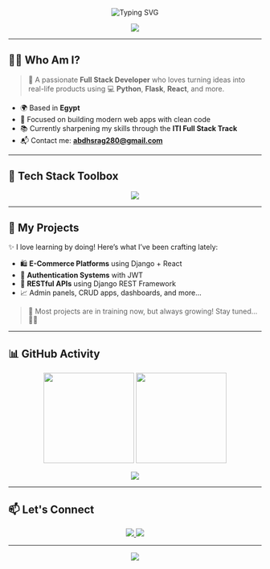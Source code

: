 <!-- HEADER -->
<p align="center">
  <img src="https://readme-typing-svg.demolab.com?font=Fira+Code&weight=500&size=24&pause=1000&color=36BCF7&center=true&width=500&lines=Hey+There+%F0%9F%91%8B+I'm+Abdelrahman+Mohamd;Full+Stack+Python+%2B+React+Developer;Coding+with+Passion+and+Purpose;Welcome+to+My+World+%F0%9F%8C%9F" alt="Typing SVG" />
</p>

<p align="center">
  <img src="https://capsule-render.vercel.app/api?type=waving&color=gradient&height=120&section=header"/>
</p>

---

## 👨‍💻 Who Am I?

> 💬 A passionate **Full Stack Developer** who loves turning ideas into real-life products using 💻 **Python**, **Flask**, **React**, and more.

- 🌍 Based in **Egypt**
- 🎯 Focused on building modern web apps with clean code
- 📚 Currently sharpening my skills through the **ITI Full Stack Track**
- 📬 Contact me: **abdhsrag280@gmail.com**

---

## 🧰 Tech Stack Toolbox

<p align="center">
  <img src="https://skillicons.dev/icons?i=python,django,flask,react,js,ts,html,css,bootstrap,git,github,vscode,linux" />
</p>

---

## 🚀 My Projects

✨ I love learning by doing! Here’s what I’ve been crafting lately:

- 🛍️ **E-Commerce Platforms** using Django + React  
- 🔐 **Authentication Systems** with JWT  
- 📡 **RESTful APIs** using Django REST Framework  
- 📈 Admin panels, CRUD apps, dashboards, and more...

> 🔧 Most projects are in training now, but always growing! Stay tuned... 👨‍🚀

---

## 📊 GitHub Activity

<p align="center">
  <img src="https://github-readme-stats.vercel.app/api?username=Abdhsrag&show_icons=true&theme=react&count_private=true" height="180em"/>
  <img src="https://github-readme-streak-stats.herokuapp.com/?user=Abdhsrag&theme=react" height="180em"/>
</p>

<p align="center">
  <img src="https://github-readme-stats.vercel.app/api/top-langs/?username=Abdhsrag&layout=compact&theme=react"/>
</p>

---

## 📫 Let's Connect

<p align="center">
  <a href="mailto:abdhsrag280@gmail.com">
    <img src="https://img.shields.io/badge/Gmail-D14836?style=for-the-badge&logo=gmail&logoColor=white"/>
  </a>
  <a href="https://github.com/Abdhsrag">
    <img src="https://img.shields.io/badge/GitHub-181717?style=for-the-badge&logo=github&logoColor=white"/>
  </a>
</p>

---

<p align="center">
  <img src="https://capsule-render.vercel.app/api?type=waving&color=gradient&height=120&section=footer"/>
</p>